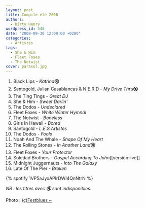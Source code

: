 ```yaml
---
layout: post
title: Compile été 2008
authors:
  - Dirty Henry
wordpress_id: 548
date: "2008-09-30 12:00:00 +0200"
categories:
  - Artistes
tags:
  - She & Him
  - Fleet Foxes
  - The Notwist
cover: parasol.jpg
---
```


1. Black Lips - *Katrina*🔇
1. Santogold, Julian Casablancas & N.E.R.D - *My Drive Thru*🔇
1. The Ting Tings - _Great DJ_
1. She & Him - _Sweet Darlin'_
1. The Dodos - _Undeclared_
1. Fleet Foxes - _White Winter Hymnal_
1. The Notwist - _Boneless_
1. Girls In Hawaii - _Bored_
1. Santogold - _L.E.S Artistes_
1. The Dodos - _Fools_
1. Noah And The Whale - _Shape Of My Heart_
1. The Rolling Stones - *In Another Land*🔇
1. Fleet Foxes - _Your Protector_
1. Soledad Brothers - _Gospel According To John_[[version live]]
1. Midnight Juggernauts - _Into The Galaxy_
1. Late Of The Pier - _Broken_

{% spotify 1VP5aJyxAPlrDWI4QnNtrN %}

_NB : les titres avec 🔇 sont indisponibles._

Photo : [(c)Festblues ~](http://flickr.com/photos/festblues/577062642/)
